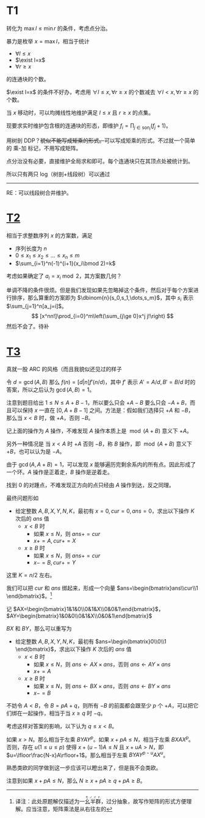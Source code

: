 # T1

转化为 $\max l\le \min r$ 的条件，考虑点分治。

暴力是枚举 $x=\max l$，相当于统计

- $\forall l\le x$
- $\exist l=x$
- $\forall r\ge x$

的连通块的个数。

$\exist l=x$ 的条件不好办，考虑用 $\forall l\le x,\forall r\ge x$ 的个数减去 $\forall l<x,\forall r\ge x$ 的个数。

当 $x$ 移动时，可以均摊线性地维护满足 $l\le x$ 且 $r\ge x$ 的点集。

现要求实时维护包含根的连通块的形态，即维护 $f_i=\prod_{j\in \mathrm{son}_i}(f_j+1)$。

用树剖 DDP？~~貌似不能写成矩乘的形式。~~可以写成矩乘的形式。不过就一个简单的 乘-加 标记，不用写成矩阵。

点分治没有必要，直接维护全局求和即可。每个连通块只在其顶点处被统计到。

所以只有两只 log（树剖+线段树）可以通过

---

RE：可以线段树合并维护。

# [T2](https://qoj.ac/problem/5039)

相当于求整数序列 $x$ 的方案数，满足

- 序列长度为 $n$
- $0\le x_1\le x_2\le \dots\le x_n\le m$
- $\sum_{i=1}^n(-1)^{i+1}(x_i\bmod 2)=k$

考虑如果确定了 $a_i=x_i\bmod 2$，其方案数几何？

单调不降的条件很烦。但是我们发现如果先忽略掉这个条件，然后对于每个方案进行排序，那么算重的方案即为 $\dbinom{n}{s_0,s_1,\dots,s_m}$，其中 $s_i$ 表示 $\sum_{j=1}^n[a_j=i]$。
$$
[x^nn!]\prod_{i=0}^m\left(\sum_{j\ge 0}x^j j!\right)
$$
然后不会了。待补

# [T3](https://www.luogu.com.cn/problem/AT_arc183_f)

真就一股 ARC 的风格（而且我貌似还见过的样子

令 $d=\gcd(A,B)$ 那么 $f(n)=[d|n]f'(n/d)$，其中 $f'$ 表示 $A'=A/d,B'=B/d$ 时的答案，所以之后认为 $\gcd(A,B)=1$。

注意到题目给出 $1\le N\le A+B-1$，所以要么只会 $+A-B$ 要么只会 $-A+B$，而且可以保持 $x$ 一直在 $[0,A+B-1]$ 之间。方法是：假如我们选择只 $+A$ 和 $-B$，那么当 $x<B$ 时，做 $+A$，否则 $-B$。

记上面的操作为 $A$ 操作，不难发现 $A$ 操作本质上是 $\bmod (A+B)$ 意义下 $+A$。

另外一种情况是 当 $x<A$ 时 $+A$ 否则 $-B$，称 $B$ 操作，即 $\bmod (A+B)$ 意义下 $+B$，也可以认为是 $-A$。

由于 $\gcd(A,A+B)=1$，可以发现 $x$ 能够遍历完剩余系内的所有点。因此形成了一个环。$A$ 操作是正着走，$B$ 操作是逆着走。

找到 $0$ 的对踵点，不难发现正方向的点只经由 $A$ 操作到达，反之同理。

最终问题形如

- 给定整数 $A,B,X,Y,N,K$，最初有 $x=0,cur=0,ans=0$，求出以下操作 $K$ 次后的 $ans$ 值
  - $x<B$ 时
    - 如果 $x\le N$，则 $ans+=cur$
    - $x+=A,cur+=X$
  - $x\ge B$ 时
    - 如果 $x\le N$，则 $ans+=cur$
    - $x-=B,cur+=Y$

这里 $K=n/2$ 左右。

我们可以把 $cur$ 和 $ans$ 绑起来，形成一个向量 $ans=\begin{bmatrix}ans\\cur\\1 \end{bmatrix}$。[^1]

记 $AX=\begin{bmatrix}1&1&0\\0&1&X\\0&0&1\end{bmatrix}$，$AY=\begin{bmatrix}1&0&0\\0&1&X\\0&0&1\end{bmatrix}$

$BX$ 和 $BY$​，那么可以重写为

- 给定整数 $A,B,X,Y,N,K$，最初有 $ans=\begin{bmatrix}0\\0\\1 \end{bmatrix}$，求出以下操作 $K$ 次后的 $ans$ 值
  - $x<B$ 时
    - 如果 $x\le N$，则 $ans\gets AX\times ans$，否则 $ans\gets AY\times ans$
    - $x+=A$
  - $x\ge B$ 时
    - 如果 $x\le N$，则 $ans\gets BX\times ans$，否则 $ans\gets BY\times ans$
    - $x-=B$

不妨令 $A<B$，令 $B=pA+q$，则所有 $-B$ 的前面都会跟至少 $p$ 个 $+A$，可以把它们绑在一起操作，相当于当 $x\ge q$ 时 $-q$。

考虑这样对答案的影响，以下认为 $q\le x<B$。

如果 $x>N$。那么相当于左乘 $BYAY^{p}$。如果 $x+pA\le N$，相当于左乘 $BXAX^{p}$。否则，存在 $u(1\le u\le p)$ 使得 $x+(u-1)A\le N$ 且 $x+uA>N$，即 $u=\lfloor\frac{N-x}A\rfloor+1$。那么相当于左乘 $BYAY^{p-u}AX^u$。

熟悉类欧的同学做到这一步应该可以瞪出来了，但是我不会类欧。

注意到如果 $x+pA\le N$，那么 $N\ge x+pA\ge q+pA\ge B$。

[^1]: 译注：此处原题解仅描述为一<ruby>幺半群<rt>モノイド</rt></ruby>，过分抽象，故写作矩阵的形式方便理解。应当注意，矩阵乘法是从右往左的